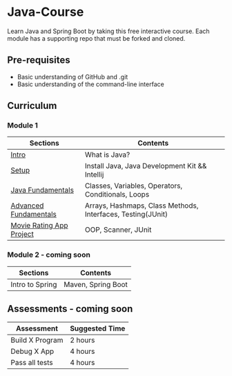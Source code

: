 # Java-Course

Learn Java and Spring Boot by taking this free interactive course. Each module has a supporting repo that must be forked and cloned.

## Pre-requisites

-   Basic understanding of GitHub and .git
-   Basic understanding of the command-line interface

## Curriculum

### Module 1

| Sections                                                      | Contents                                                    |
| ------------------------------------------------------------- | ----------------------------------------------------------- |
| [Intro](./01_intro/01_intro.md)                               | What is Java?                                               |
| [Setup](./02_setup/01_setup.md)                               | Install Java, Java Development Kit && Intellij              |
| [Java Fundamentals](./03_java-fundamentals/README.md)         | Classes, Variables, Operators, Conditionals, Loops          |
| [Advanced Fundamentals](./04_advanced-fundamentals/README.md) | Arrays, Hashmaps, Class Methods, Interfaces, Testing(JUnit) |
| [Movie Rating App Project](./05_project/README.md)            | OOP, Scanner, JUnit                                         |

### Module 2 - coming soon

| Sections        | Contents           |
| --------------- | ------------------ |
| Intro to Spring | Maven, Spring Boot |

## Assessments - coming soon

| Assessment      | Suggested Time |
| --------------- | -------------- |
| Build X Program | 2 hours        |
| Debug X App     | 4 hours        |
| Pass all tests  | 4 hours        |
